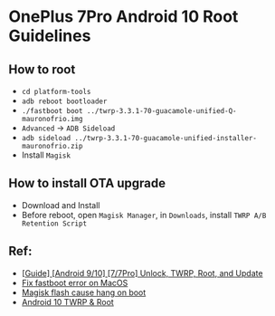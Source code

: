 # OnePlus 7Pro Android 10 Root Guidelines

## How to root

* `cd platform-tools`
* `adb reboot bootloader`
* `./fastboot boot ../twrp-3.3.1-70-guacamole-unified-Q-mauronofrio.img`
* `Advanced` -> `ADB Sideload`
* `adb sideload ../twrp-3.3.1-70-guacamole-unified-installer-mauronofrio.zip`
* Install `Magisk`

## How to install OTA upgrade

* Download and Install
* Before reboot, open `Magisk Manager`, in `Downloads`, install `TWRP A/B Retention Script`

## Ref:

* [[Guide] [Android 9/10] [7/7Pro] Unlock, TWRP, Root, and Update](https://forum.xda-developers.com/oneplus-7-pro/how-to/guide-bootloader-unlock-twrp-install-t3940368)
* [Fix fastboot error on MacOS](https://juzhax.com/2019/05/error-couldnt-create-a-device-interface-iterator-e00002bd/)
* [Magisk flash cause hang on boot](https://www.oneplusbbs.com/forum.php?mod=viewthread&tid=4405118)
* [Android 10 TWRP & Root](https://www.oneplusbbs.com/thread-4968944-1.html)
